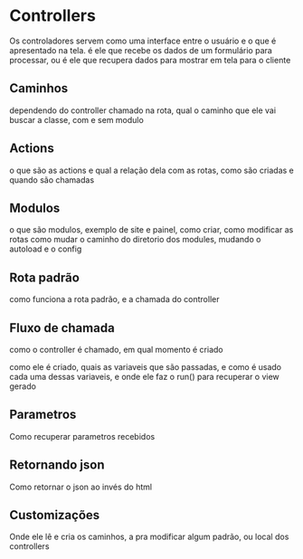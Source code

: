 # Controllers

Os controladores servem como uma interface entre o usuário e o que é apresentado na tela. é ele que recebe os dados de um formulário para processar, ou é ele que recupera dados para mostrar em tela para o cliente

## Caminhos

dependendo do controller chamado na rota, qual o caminho que ele vai buscar a classe, com e sem modulo

## Actions

o que são as actions e qual a relação dela com as rotas, como são criadas e quando são chamadas

## Modulos

o que são modulos, exemplo de site e painel, como criar, como modificar as rotas
como mudar o caminho do diretorio dos modules, mudando o autoload e o config

## Rota padrão

como funciona a rota padrão, e a chamada do controller

## Fluxo de chamada

como o controller é chamado, em qual momento é criado

como ele é criado, quais as variaveis que são passadas, e como é usado cada uma dessas variaveis, e onde ele faz o run() para recuperar o view gerado

## Parametros

Como recuperar parametros recebidos

## Retornando json

Como retornar o json ao invés do html

## Customizações

Onde ele lê e cria os caminhos, a pra modificar algum padrão, ou local dos controllers